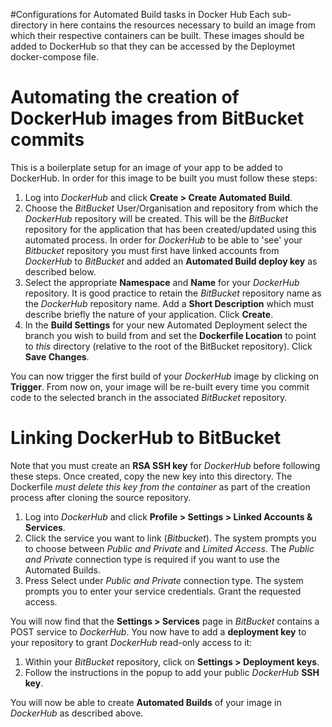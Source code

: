 #Configurations for Automated Build tasks in Docker Hub
Each sub-directory in here contains the resources necessary to build an image from which their respective containers can be built.  These images should be added to DockerHub so that they can be accessed by the Deploymet docker-compose file.

# Automating the creation of DockerHub images from BitBucket commits

This is a boilerplate setup for an image of your app to be added to DockerHub.  In order for this image to be built you must follow these steps:

1. Log into *DockerHub* and click **Create > Create Automated Build**.
2. Choose the *BitBucket* User/Organisation and repository from which the *DockerHub* repository will be created.  This will be the *BitBucket* repository for the application that has been created/updated using this automated process.  In order for *DockerHub* to be able to 'see' your *Bitbucket* repository you must first have linked accounts from *DockerHub* to *BitBucket* and added an **Automated Build deploy key** as described below.
3. Select the appropriate **Namespace** and **Name** for your *DockerHub* repository.  It is good practice to retain the *BitBucket* repository name as the *DockerHub* repository name.  Add a **Short Description** which must describe briefly the nature of your application. Click **Create**.
4. In the **Build Settings** for your new Automated Deployment select the branch you wish to build from and set the **Dockerfile Location** to point to *this* directory (relative to the root of the BitBucket repository).  Click **Save Changes**.

You can now trigger the first build of your *DockerHub* image by clicking on **Trigger**.  From now on, your image will be re-built every time you commit code to the selected branch in the associated *BitBucket* repository.


# Linking DockerHub to BitBucket
Note that you must create an **RSA SSH key** for *DockerHub* before following these steps.  Once created, copy the new key into this directory.  The Dockerfile *must delete this key from the container* as part of the creation process after cloning the source repository.

1. Log into *DockerHub* and click **Profile > Settings > Linked Accounts & Services**.
2. Click the service you want to link (*Bitbucket*).  The system prompts you to choose between *Public and Private* and *Limited Access*. The *Public and Private* connection type is required if you want to use the Automated Builds.
3. Press Select under *Public and Private* connection type. The system prompts you to enter your service credentials.  Grant the requested access.

You will now find that the **Settings > Services** page in *BitBucket* contains a POST service to *DockerHub*.  You now have to add a **deployment key** to your repository to grant *DockerHub* read-only access to it:

1. Within your *BitBucket* repository, click on **Settings > Deployment keys**.
2. Follow the instructions in the popup to add your public *DockerHub* **SSH key**.  

You will now be able to create **Automated Builds** of your image in *DockerHub* as described above.